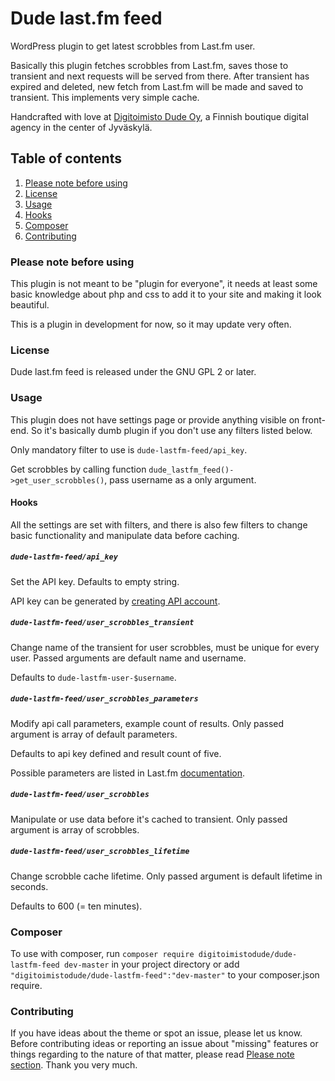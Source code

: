 # Dude last.fm feed
WordPress plugin to get latest scrobbles from Last.fm user.

Basically this plugin fetches scrobbles from Last.fm, saves those to transient and next requests will be served from there. After transient has expired and deleted, new fetch from Last.fm will be made and saved to transient. This implements very simple cache.

Handcrafted with love at [Digitoimisto Dude Oy](http://dude.fi), a Finnish boutique digital agency in the center of Jyväskylä.

## Table of contents
1. [Please note before using](#please-note-before-using)
2. [License](#license)
3. [Usage](#usage)
  1. [Hooks](#hooks)
4. [Composer](#composer)
5. [Contributing](#contributing)

### Please note before using
This plugin is not meant to be "plugin for everyone", it needs at least some basic knowledge about php and css to add it to your site and making it look beautiful.

This is a plugin in development for now, so it may update very often.

### License
Dude last.fm feed is released under the GNU GPL 2 or later.

### Usage
This plugin does not have settings page or provide anything visible on front-end. So it's basically dumb plugin if you don't use any filters listed below.

Only mandatory filter to use is `dude-lastfm-feed/api_key`.

Get scrobbles by calling function `dude_lastfm_feed()->get_user_scrobbles()`, pass username as a only argument.

#### Hooks
All the settings are set with filters, and there is also few filters to change basic functionality and manipulate data before caching.

##### `dude-lastfm-feed/api_key`
Set the API key. Defaults to empty string.

API key can be generated by [creating API account](http://www.last.fm/api/account/create).

##### `dude-lastfm-feed/user_scrobbles_transient`
Change name of the transient for user scrobbles, must be unique for every user. Passed arguments are default name and username.

Defaults to `dude-lastfm-user-$username`.

##### `dude-lastfm-feed/user_scrobbles_parameters`
Modify api call parameters, example count of results. Only passed argument is array of default parameters.

Defaults to api key defined and result count of five.

Possible parameters are listed in Last.fm [documentation](http://www.last.fm/api/show/user.getRecentTracks).

##### `dude-lastfm-feed/user_scrobbles`
Manipulate or use data before it's cached to transient. Only passed argument is array of scrobbles.

##### `dude-lastfm-feed/user_scrobbles_lifetime`
Change scrobble cache lifetime. Only passed argument is default lifetime in seconds.

Defaults to 600 (= ten minutes).

### Composer

To use with composer, run `composer require digitoimistodude/dude-lastfm-feed dev-master` in your project directory or add `"digitoimistodude/dude-lastfm-feed":"dev-master"` to your composer.json require.

### Contributing
If you have ideas about the theme or spot an issue, please let us know. Before contributing ideas or reporting an issue about "missing" features or things regarding to the nature of that matter, please read [Please note section](#please-note-before-using). Thank you very much.
